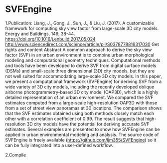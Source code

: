 # SVFEngine

1.Publication:
Liang, J., Gong, J., Sun, J., & Liu, J. (2017). A customizable framework for computing sky view factor from large-scale 3D city models. Energy and Buildings, 149, 38-44.
https://doi.org/10.1016/j.enbuild.2017.05.024
http://www.sciencedirect.com/science/article/pii/S0378778816317030
Get rights and content
Abstract
A common approach to derive the sky view factor (SVF) in an urban environment is to combine urban morphological modeling and computational geometry techniques. Computational methods and tools have been developed to derive SVF from digital surface models (DSMs) and small-scale three dimensional (3D) city models, but they are not well suited for accommodating large-scale 3D city models. In this paper, we present a computational framework (SVFEngine) for deriving SVF from a wide variety of 3D city models, including the recently developed oblique airborne photogrammetry-based 3D city model (OAP3D), which is a highly detailed representation of an urban environment. We compared the SVF estimates computed from a large-scale high-resolution OAP3D with those from a set of street view panoramas at 30 locations. The comparison shows that the SVF estimates obtained using both methods closely match each other with a correlation coefficient of 0.99. The result suggests that high-resolution 3D city models have the potential for deriving accurate SVF estimates. Several examples are presented to show how SVFEngine can be applied in urban environmental modeling and analysis. The source code of SVFEngine is freely available (https://github.com/ljm355/SVFEngine) so it can be fully integrated into a user-defined workflow.

2.Compile 



